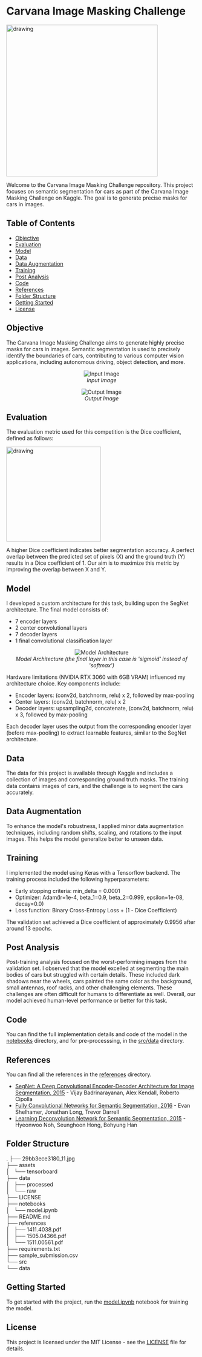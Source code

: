 # Carvana Image Masking Challenge

<img src="https://www.nerdwallet.com/assets/blog/wp-content/uploads/2021/11/carvana-logo-vector.png" alt="drawing" width="400"/>

Welcome to the Carvana Image Masking Challenge repository. This project focuses on semantic segmentation for cars as part of the Carvana Image Masking Challenge on Kaggle. The goal is to generate precise masks for cars in images.

## Table of Contents

- [Objective](#objective)
- [Evaluation](#evaluation)
- [Model](#model)
- [Data](#data)
- [Data Augmentation](#data-augmentation)
- [Training](#training)
- [Post Analysis](#post-analysis)
- [Code](#code)
- [References](#references)
- [Folder Structure](#folder-structure)
- [Getting Started](#getting-started)
- [License](#license)

## Objective

The Carvana Image Masking Challenge aims to generate highly precise masks for cars in images. Semantic segmentation is used to precisely identify the boundaries of cars, contributing to various computer vision applications, including autonomous driving, object detection, and more.

<p align="center">
  <img src="https://miro.medium.com/v2/resize:fit:720/format:webp/1*GHRkj8iYO70Ws_wyfa9rhA.png" alt="Input Image">
  <br>
  <em>Input Image</em>
</p>

<p align="center">
  <img src="https://miro.medium.com/v2/resize:fit:720/format:webp/1*9Z_p2cEuu7uZaNmYtza8JA.png" alt="Output Image">
  <br>
  <em>Output Image</em>
</p>

## Evaluation

The evaluation metric used for this competition is the Dice coefficient, defined as follows:

<img src="https://www.researchgate.net/publication/368222578/figure/fig3/AS:11431281164621123@1685838022687/Dice-Sorensen-coefficient-formula.jpg" alt="drawing" width="250"/>

A higher Dice coefficient indicates better segmentation accuracy. A perfect overlap between the predicted set of pixels (X) and the ground truth (Y) results in a Dice coefficient of 1. Our aim is to maximize this metric by improving the overlap between X and Y.

## Model

I developed a custom architecture for this task, building upon the SegNet architecture. The final model consists of:

- 7 encoder layers
- 2 center convolutional layers
- 7 decoder layers
- 1 final convolutional classification layer

<p align="center">
  <img src="https://production-media.paperswithcode.com/methods/segnet_Vorazx7.png" alt="Model Architecture">
  <br>
  <em>Model Architecture (the final layer in this case is 'sigmoid' instead of 'softmax')</em>
</p>

Hardware limitations (NVIDIA RTX 3060 with 6GB VRAM) influenced my architecture choice. Key components include:

- Encoder layers: (conv2d, batchnorm, relu) x 2, followed by max-pooling
- Center layers: (conv2d, batchnorm, relu) x 2
- Decoder layers: upsampling2d, concatenate, (conv2d, batchnorm, relu) x 3, followed by max-pooling

Each decoder layer uses the output from the corresponding encoder layer (before max-pooling) to extract learnable features, similar to the SegNet architecture.

## Data

The data for this project is available through Kaggle and includes a collection of images and corresponding ground truth masks. The training data contains images of cars, and the challenge is to segment the cars accurately.

## Data Augmentation

To enhance the model's robustness, I applied minor data augmentation techniques, including random shifts, scaling, and rotations to the input images. This helps the model generalize better to unseen data.

## Training

I implemented the model using Keras with a Tensorflow backend. The training process included the following hyperparameters:

- Early stopping criteria: min_delta = 0.0001
- Optimizer: Adam(lr=1e-4, beta_1=0.9, beta_2=0.999, epsilon=1e-08, decay=0.0)
- Loss function: Binary Cross-Entropy Loss + (1 - Dice Coefficient)

The validation set achieved a Dice coefficient of approximately 0.9956 after around 13 epochs.

## Post Analysis

Post-training analysis focused on the worst-performing images from the validation set. I observed that the model excelled at segmenting the main bodies of cars but struggled with certain details. These included dark shadows near the wheels, cars painted the same color as the background, small antennas, roof racks, and other challenging elements. These challenges are often difficult for humans to differentiate as well. Overall, our model achieved human-level performance or better for this task.

## Code

You can find the full implementation details and code of the model in the [notebooks](./notebooks/) directory, and for pre-processsing, in the [src/data](./src/data/) directory.

## References

You can find all the references in the [references](./references/) directory.

- [SegNet: A Deep Convolutional Encoder-Decoder Architecture for Image Segmentation, 2015](https://arxiv.org/abs/1511.00561) - Vijay Badrinarayanan, Alex Kendall, Roberto Cipolla
- [Fully Convolutional Networks for Semantic Segmentation, 2016](https://arxiv.org/abs/1411.4038) - Evan Shelhamer, Jonathan Long, Trevor Darrell
- [Learning Deconvolution Network for Semantic Segmentation, 2015](https://arxiv.org/abs/1505.04366) - Hyeonwoo Noh, Seunghoon Hong, Bohyung Han

## Folder Structure
.
├── 29bb3ece3180_11.jpg  
├── assets  
│   └── tensorboard  
├── data  
│   ├── processed  
│   └── raw  
├── LICENSE  
├── notebooks  
│   └── model.ipynb  
├── README.md  
├── references  
│   ├── 1411.4038.pdf  
│   ├── 1505.04366.pdf  
│   └── 1511.00561.pdf  
├── requirements.txt  
├── sample_submission.csv  
└── src  
    └── data  

## Getting Started

To get started with the project, run the [model.ipynb](./notebooks/model.ipynb) notebook for training the model.

## License

This project is licensed under the MIT License - see the [LICENSE](LICENSE) file for details.
